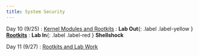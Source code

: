 ```yaml
---
title: System Security
---
```


Day 10 (9/25)
: [Kernel Modules and Rootkits](#)
: **Lab Out**{: .label .label-yellow } [**Rootkits**](#)
: **Lab In**{: .label .label-red } **Shellshock**

Day 11 (9/27)
: [Rootkits and Lab Work](#)

